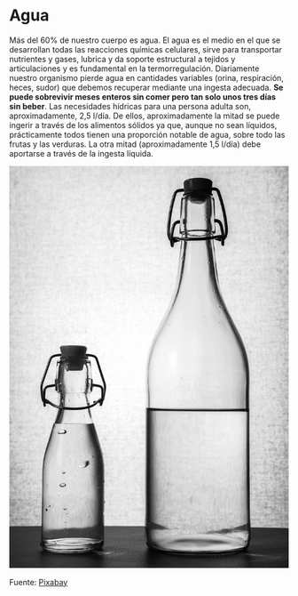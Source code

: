 # Agua

Más del 60% de nuestro cuerpo es agua. El agua es el medio en el que se desarrollan todas las reacciones químicas celulares, sirve para transportar nutrientes y gases, lubrica y da soporte estructural a tejidos y articulaciones y es fundamental en la termorregulación. Diariamente nuestro organismo pierde agua en cantidades variables (orina, respiración, heces, sudor) que debemos recuperar mediante una ingesta adecuada. **Se puede sobrevivir meses enteros sin comer pero tan solo unos tres días sin beber**. Las necesidades hídricas para una persona adulta son, aproximadamente, 2,5 l/día. De ellos, aproximadamente la mitad se puede ingerir a través de los alimentos sólidos ya que, aunque no sean líquidos, prácticamente todos tienen una proporción notable de agua, sobre todo las frutas y las verduras. La otra mitad (aproximadamente 1,5 l/día) debe aportarse a través de la ingesta líquida. 


![Botellas de agua](img/water-bottle-2001912_1920.jpg "Botellas de agua")


Fuente: [Pixabay](https://pixabay.com/es/botella-de-agua-el-agua-botella-2001912/)